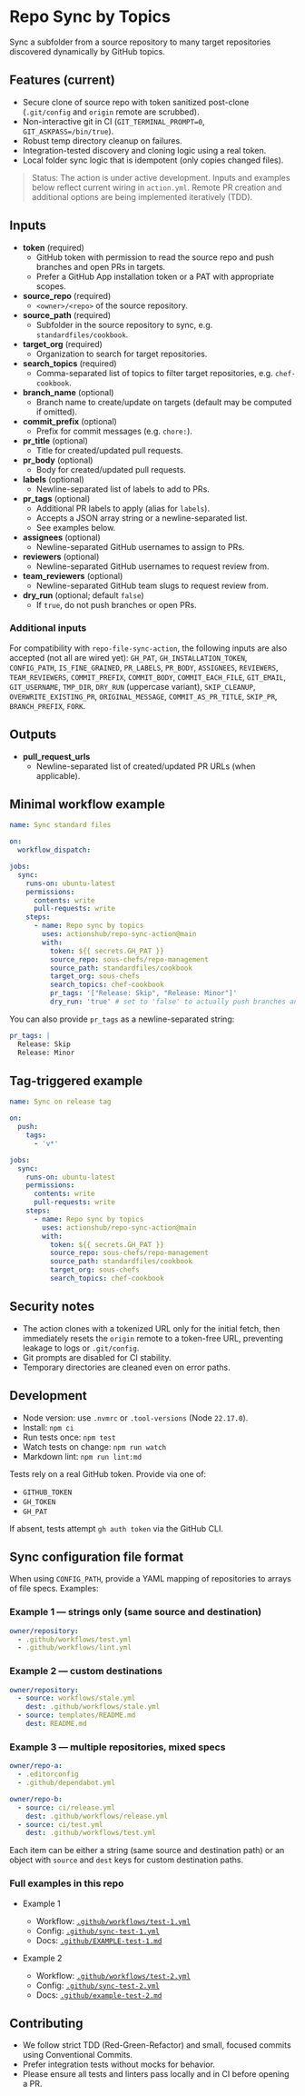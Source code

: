# Repo Sync by Topics

Sync a subfolder from a source repository to many target repositories discovered dynamically by GitHub topics.

## Features (current)

- Secure clone of source repo with token sanitized post-clone (`.git/config`
  and `origin` remote are scrubbed).
- Non-interactive git in CI (`GIT_TERMINAL_PROMPT=0`, `GIT_ASKPASS=/bin/true`).
- Robust temp directory cleanup on failures.
- Integration-tested discovery and cloning logic using a real token.
- Local folder sync logic that is idempotent (only copies changed files).

> Status: The action is under active development. Inputs and examples below
> reflect current wiring in `action.yml`. Remote PR creation and additional
> options are being implemented iteratively (TDD).

## Inputs

- **token** (required)
  - GitHub token with permission to read the source repo and push branches
    and open PRs in targets.
  - Prefer a GitHub App installation token or a PAT with appropriate scopes.
- **source_repo** (required)
  - `<owner>/<repo>` of the source repository.
- **source_path** (required)
  - Subfolder in the source repository to sync, e.g. `standardfiles/cookbook`.
- **target_org** (required)
  - Organization to search for target repositories.
- **search_topics** (required)
  - Comma-separated list of topics to filter target repositories,
    e.g. `chef-cookbook`.
- **branch_name** (optional)
  - Branch name to create/update on targets (default may be computed if omitted).
- **commit_prefix** (optional)
  - Prefix for commit messages (e.g. `chore:`).
- **pr_title** (optional)
  - Title for created/updated pull requests.
- **pr_body** (optional)
  - Body for created/updated pull requests.
- **labels** (optional)
  - Newline-separated list of labels to add to PRs.
- **pr_tags** (optional)
  - Additional PR labels to apply (alias for `labels`).
  - Accepts a JSON array string or a newline-separated list.
  - See examples below.
- **assignees** (optional)
  - Newline-separated GitHub usernames to assign to PRs.
- **reviewers** (optional)
  - Newline-separated GitHub usernames to request review from.
- **team_reviewers** (optional)
  - Newline-separated GitHub team slugs to request review from.
- **dry_run** (optional; default `false`)
  - If `true`, do not push branches or open PRs.

### Additional inputs

For compatibility with `repo-file-sync-action`, the following inputs are also
accepted (not all are wired yet): `GH_PAT`, `GH_INSTALLATION_TOKEN`,
`CONFIG_PATH`, `IS_FINE_GRAINED`, `PR_LABELS`, `PR_BODY`, `ASSIGNEES`,
`REVIEWERS`, `TEAM_REVIEWERS`, `COMMIT_PREFIX`, `COMMIT_BODY`,
`COMMIT_EACH_FILE`, `GIT_EMAIL`, `GIT_USERNAME`, `TMP_DIR`, `DRY_RUN`
(uppercase variant), `SKIP_CLEANUP`, `OVERWRITE_EXISTING_PR`,
`ORIGINAL_MESSAGE`, `COMMIT_AS_PR_TITLE`, `SKIP_PR`, `BRANCH_PREFIX`, `FORK`.

## Outputs

- **pull_request_urls**
  - Newline-separated list of created/updated PR URLs (when applicable).

## Minimal workflow example

```yaml
name: Sync standard files

on:
  workflow_dispatch:

jobs:
  sync:
    runs-on: ubuntu-latest
    permissions:
      contents: write
      pull-requests: write
    steps:
      - name: Repo sync by topics
        uses: actionshub/repo-sync-action@main
        with:
          token: ${{ secrets.GH_PAT }}
          source_repo: sous-chefs/repo-management
          source_path: standardfiles/cookbook
          target_org: sous-chefs
          search_topics: chef-cookbook
          pr_tags: '["Release: Skip", "Release: Minor"]'
          dry_run: 'true' # set to 'false' to actually push branches and open PRs
```

You can also provide `pr_tags` as a newline-separated string:

```yaml
pr_tags: |
  Release: Skip
  Release: Minor
```

## Tag-triggered example

```yaml
name: Sync on release tag

on:
  push:
    tags:
      - 'v*'

jobs:
  sync:
    runs-on: ubuntu-latest
    permissions:
      contents: write
      pull-requests: write
    steps:
      - name: Repo sync by topics
        uses: actionshub/repo-sync-action@main
        with:
          token: ${{ secrets.GH_PAT }}
          source_repo: sous-chefs/repo-management
          source_path: standardfiles/cookbook
          target_org: sous-chefs
          search_topics: chef-cookbook
```

## Security notes

- The action clones with a tokenized URL only for the initial fetch, then
  immediately resets the `origin` remote to a token-free URL, preventing
  leakage to logs or `.git/config`.
- Git prompts are disabled for CI stability.
- Temporary directories are cleaned even on error paths.

## Development

- Node version: use `.nvmrc` or `.tool-versions` (Node `22.17.0`).
- Install: `npm ci`
- Run tests once: `npm test`
- Watch tests on change: `npm run watch`
- Markdown lint: `npm run lint:md`

Tests rely on a real GitHub token. Provide via one of:

- `GITHUB_TOKEN`
- `GH_TOKEN`
- `GH_PAT`

If absent, tests attempt `gh auth token` via the GitHub CLI.

## Sync configuration file format

When using `CONFIG_PATH`, provide a YAML mapping of repositories to arrays of
file specs. Examples:

### Example 1 — strings only (same source and destination)

```yaml
owner/repository:
  - .github/workflows/test.yml
  - .github/workflows/lint.yml
```

### Example 2 — custom destinations

```yaml
owner/repository:
  - source: workflows/stale.yml
    dest: .github/workflows/stale.yml
  - source: templates/README.md
    dest: README.md
```

### Example 3 — multiple repositories, mixed specs

```yaml
owner/repo-a:
  - .editorconfig
  - .github/dependabot.yml

owner/repo-b:
  - source: ci/release.yml
    dest: .github/workflows/release.yml
  - source: ci/test.yml
    dest: .github/workflows/test.yml
```

Each item can be either a string (same source and destination path) or an
object with `source` and `dest` keys for custom destination paths.

### Full examples in this repo

- Example 1
  - Workflow: [`.github/workflows/test-1.yml`](.github/workflows/test-1.yml)
  - Config: [`.github/sync-test-1.yml`](.github/sync-test-1.yml)
  - Docs: [`.github/EXAMPLE-test-1.md`](.github/EXAMPLE-test-1.md)

- Example 2
  - Workflow: [`.github/workflows/test-2.yml`](.github/workflows/test-2.yml)
  - Config: [`.github/sync-test-2.yml`](.github/sync-test-2.yml)
  - Docs: [`.github/example-test-2.md`](.github/example-test-2.md)

## Contributing

- We follow strict TDD (Red-Green-Refactor) and small, focused commits using
  Conventional Commits.
- Prefer integration tests without mocks for behavior.
- Please ensure all tests and linters pass locally and in CI before opening a PR.
